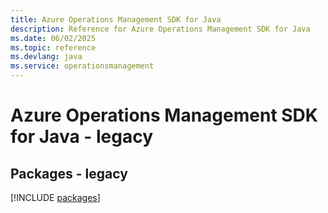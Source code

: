 ```yaml
---
title: Azure Operations Management SDK for Java
description: Reference for Azure Operations Management SDK for Java
ms.date: 06/02/2025
ms.topic: reference
ms.devlang: java
ms.service: operationsmanagement
---
```

# Azure Operations Management SDK for Java - legacy
## Packages - legacy
[!INCLUDE [packages](operations-management-index.md)]